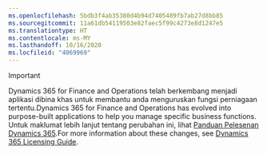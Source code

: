 ```yaml
---
ms.openlocfilehash: 5bdb3f4ab35380d4b94d7405489fb7ab27d8bb85
ms.sourcegitcommit: 11a61db54119503e82faec5f99c4273e8d1247e5
ms.translationtype: HT
ms.contentlocale: ms-MY
ms.lasthandoff: 10/16/2020
ms.locfileid: "4069969"
---
```

> [!IMPORTANT]
> <span data-ttu-id="10418-101">Dynamics 365 for Finance and Operations telah berkembang menjadi aplikasi dibina khas untuk membantu anda menguruskan fungsi perniagaan tertentu.</span><span class="sxs-lookup"><span data-stu-id="10418-101">Dynamics 365 for Finance and Operations has evolved into purpose-built applications to help you manage specific business functions.</span></span> <span data-ttu-id="10418-102">Untuk maklumat lebih lanjut tentang perubahan ini, lihat [Panduan Pelesenan Dynamics 365](https://mbs.microsoft.com/Files/public/365/Dynamics365LicensingGuide.pdf).</span><span class="sxs-lookup"><span data-stu-id="10418-102">For more information about these changes, see [Dynamics 365 Licensing Guide](https://mbs.microsoft.com/Files/public/365/Dynamics365LicensingGuide.pdf).</span></span>
 
